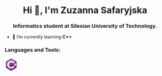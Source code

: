 <h1 align="center">Hi 👋, I'm Zuzanna Safaryjska</h1>
<h3 align="center">Informatics student at Silesian University of Technology.</h3>

- 🌱 I’m currently learning **C++**

<h3 align="left">Languages and Tools:</h3>
<p align="left"> <a href="https://www.w3schools.com/cs/" target="_blank" rel="noreferrer"> <img src="https://raw.githubusercontent.com/devicons/devicon/master/icons/csharp/csharp-original.svg" alt="csharp" width="40" height="40"/> </a> </p>


<!---
ZuzannaSafaryjska/ZuzannaSafaryjska is a ✨ special ✨ repository because its `README.md` (this file) appears on your GitHub profile.
You can click the Preview link to take a look at your changes.
--->
